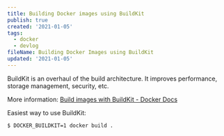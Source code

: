 ```yaml
---
title: Building Docker images using BuildKit
publish: true
created: '2021-01-05'
tags:
  - docker
  - devlog
fileName: Building Docker Images using BuildKit
updated: '2021-01-05'
---
```


BuildKit is an overhaul of the build architecture. It improves performance, storage management, security, etc.

More information: [Build images with BuildKit - Docker Docs](https://docs.docker.com/develop/develop-images/build_enhancements/)

Easiest way to use BuildKit:

```shell
$ DOCKER_BUILDKIT=1 docker build .
```
